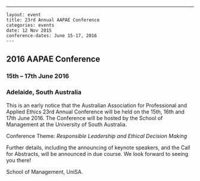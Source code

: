    ---
    layout: event
    title: 23rd Annual AAPAE Conference
    categories: events
    date: 12 Nov 2015
    conference-dates: June 15-17, 2016
    ---
## 2016 AAPAE Conference

### 15th – 17th June 2016
### Adelaide, South Australia

This is an early notice that the Australian Association for Professional and Applied Ethics 23rd Annual Conference will be held on the 15th, 16th and 17th June 2016. The Conference will be hosted by the School of Management at the University of South Australia.

Conference Theme: *Responsible Leadership and Ethical Decision Making*

Further details, including the announcing of keynote speakers, and the Call for Abstracts, will be announced in due course.
We look forward to seeing you there!

School of Management, UniSA.

